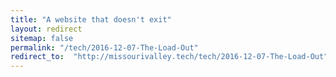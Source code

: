 ```yaml
---
title: "A website that doesn't exit"
layout: redirect
sitemap: false
permalink: "/tech/2016-12-07-The-Load-Out"
redirect_to:  "http://missourivalley.tech/tech/2016-12-07-The-Load-Out"
---
```

